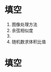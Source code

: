 # 填空 
1. 图像处理方法
2. 余弦相似度
3. 
4. 随机数求体积比值
# 填空

<!--stackedit_data:
eyJoaXN0b3J5IjpbLTgwMjQ2NjEwMV19
-->